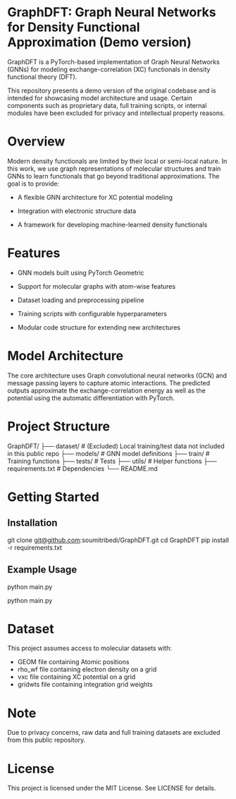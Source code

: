 # GraphDFT: Graph Neural Networks for Density Functional Approximation (Demo version)
GraphDFT is a PyTorch-based implementation of Graph Neural Networks (GNNs) for modeling exchange-correlation (XC) functionals in density functional theory (DFT).

This repository presents a demo version of the original codebase and is intended for showcasing model architecture and usage. Certain components such as proprietary data, full training scripts, or internal modules have been excluded for privacy and intellectual property reasons.

# Overview
Modern density functionals are limited by their local or semi-local nature. In this work, we use graph representations of molecular structures and train GNNs to learn functionals that go beyond traditional approximations. The goal is to provide:

- A flexible GNN architecture for XC potential modeling

- Integration with electronic structure data 

- A framework for developing machine-learned density functionals

# Features

- GNN models built using PyTorch Geometric

- Support for molecular graphs with atom-wise features

- Dataset loading and preprocessing pipeline

- Training scripts with configurable hyperparameters

- Modular code structure for extending new architectures

# Model Architecture
The core architecture uses Graph convolutional neural networks (GCN) and message passing layers to capture atomic interactions. The predicted outputs approximate the exchange-correlation energy as well as the potential using the automatic differentiation with PyTorch.

# Project Structure
GraphDFT/
├── dataset/             # (Excluded) Local training/test data not included in this public repo
├── models/              # GNN model definitions
├── train/               # Training functions
├── tests/               # Tests
├── utils/               # Helper functions
├── requirements.txt     # Dependencies
└── README.md

# Getting Started
## Installation
git clone git@github.com:soumitribedi/GraphDFT.git
cd GraphDFT
pip install -r requirements.txt

## Example Usage
python main.py

python main.py

# Dataset
This project assumes access to molecular datasets with:
- GEOM file containing Atomic positions
- rho_wf file containing electron density on a grid 
- vxc file containing XC potential on a grid
- gridwts file containing integration grid weights

# Note
Due to privacy concerns, raw data and full training datasets are excluded from this public repository.

# License
This project is licensed under the MIT License. See LICENSE for details.
